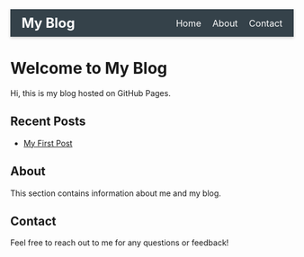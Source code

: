 <!-- Navbar -->
<div style="background-color: #35424a; color: white; padding: 10px 20px; display: flex; justify-content: space-between; align-items: center; box-shadow: 0 2px 5px rgba(0, 0, 0, 0.2);">
  <h1 style="margin: 0; font-size: 1.5rem;">My Blog</h1>
  <ul style="list-style: none; display: flex; margin: 0; padding: 0;">
    <li style="margin-left: 20px;"><a href="/" style="color: white; text-decoration: none; font-size: 1rem;">Home</a></li>
    <li style="margin-left: 20px;"><a href="#about" style="color: white; text-decoration: none; font-size: 1rem;">About</a></li>
    <li style="margin-left: 20px;"><a href="#contact" style="color: white; text-decoration: none; font-size: 1rem;">Contact</a></li>
  </ul>
</div>

# Welcome to My Blog
Hi, this is my blog hosted on GitHub Pages.

## Recent Posts
- [My First Post](/_posts/2025-01-09-devops-roadmap.md)

## About
This section contains information about me and my blog.

## Contact
Feel free to reach out to me for any questions or feedback!
